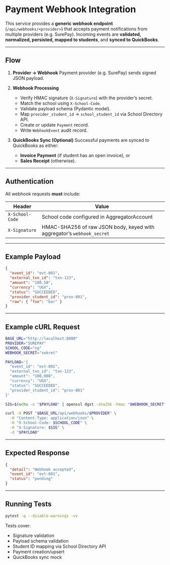 # Payment Webhook Integration

This service provides a **generic webhook endpoint** (`/api/webhooks/<provider>`) that accepts payment notifications from multiple providers (e.g. SurePay).
Incoming events are **validated, normalized, persisted, mapped to students**, and **synced to QuickBooks**.

---

## Flow

1. **Provider → Webhook**
   Payment provider (e.g. SurePay) sends signed JSON payload.

2. **Webhook Processing**

   * Verify HMAC signature (`X-Signature`) with the provider’s secret.
   * Match the school using `X-School-Code`.
   * Validate payload schema (Pydantic model).
   * Map `provider_student_id` → `school_student_id` via School Directory API.
   * Create or update `Payment` record.
   * Write `WebhookEvent` audit record.

3. **QuickBooks Sync (Optional)**
   Successful payments are synced to QuickBooks as either:

   * **Invoice Payment** (if student has an open invoice), or
   * **Sales Receipt** (otherwise).

---

## Authentication

All webhook requests **must** include:

| Header          | Value                                                                  |
| --------------- | ---------------------------------------------------------------------- |
| `X-School-Code` | School code configured in AggregatorAccount                            |
| `X-Signature`   | HMAC-SHA256 of raw JSON body, keyed with aggregator’s `webhook_secret` |

---

## Example Payload

```json
{
  "event_id": "evt-001",
  "external_txn_id": "txn-123",
  "amount": "100.50",
  "currency": "UGX",
  "status": "SUCCEEDED",
  "provider_student_id": "prov-001",
  "raw": { "foo": "bar" }
}
```

---

## Example cURL Request

```bash
BASE_URL="http://localhost:8000"
PROVIDER="SUREPAY"
SCHOOL_CODE="ng"
WEBHOOK_SECRET="sekret"

PAYLOAD='{
  "event_id": "evt-001",
  "external_txn_id": "txn-123",
  "amount": "100,000",
  "currency": "UGX",
  "status": "SUCCEEDED",
  "provider_student_id": "prov-001"
}'

SIG=$(echo -n "$PAYLOAD" | openssl dgst -sha256 -hmac "$WEBHOOK_SECRET" | cut -d" " -f2)

curl -X POST "$BASE_URL/api/webhooks/$PROVIDER" \
  -H "Content-Type: application/json" \
  -H "X-School-Code: $SCHOOL_CODE" \
  -H "X-Signature: $SIG" \
  -d "$PAYLOAD"
```

---

## Expected Response

```json
{
  "detail": "Webhook accepted",
  "event_id": "evt-001",
  "status": "pending"
}
```

---

## Running Tests

```bash
pytest -q --disable-warnings -vv
```

Tests cover:

* Signature validation
* Payload schema validation
* Student ID mapping via School Directory API
* Payment creation/upsert
* QuickBooks sync mock


